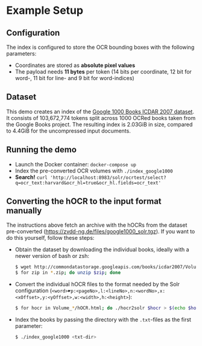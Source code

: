 # Example Setup

## Configuration
The index is configured to store the OCR bounding boxes with the following parameters:

- Coordinates are stored as **absolute pixel values**
- The payload needs **11 bytes** per token
  (14 bits per coordinate, 12 bit for word-, 11 bit for line- and 9 bit for word-indices)


## Dataset
This demo creates an index of the [Google 1000 Books ICDAR 2007 dataset](http://commondatastorage.googleapis.com/books/icdar2007/README.txt).
It consists of 103,672,774 tokens split across 1000 OCRed books taken from the Google Books project.
The resulting index is 2.03GiB in size, compared to 4.4GiB for the uncompressed input documents.


## Running the demo
- Launch the Docker container: `docker-compose up`
- Index the pre-converted OCR volumes with `./index_google1000`
- **Search!** `curl 'http://localhost:8983/solr/ocrtest/select?q=ocr_text:harvard&ocr_hl=true&ocr_hl.fields=ocr_text'`


## Converting the hOCR to the input format manually
The instructions above fetch an archive with the hOCRs from the dataset pre-converted
(https://zvdd-ng.de/files/google1000_solr.tgz). If you want to do this yourself, follow these steps:

- Obtain the dataset by downloading the individual books, ideally with a newer version of bash or zsh:
  ```sh
  $ wget http://commondatastorage.googleapis.com/books/icdar2007/Volume_{0000..0999}.zip
  $ for zip in *.zip; do unzip $zip; done
  ```
- Convert the individual hOCR files to the format needed by the Solr configuration
  (`<word>☛p:<pageNo>,l:<lineNo>,n:<wordNo>,x:<xOffset>,y:<yOffset>,w:<width>,h:<height>`):
  ```sh
  $ for hocr in Volume_*/hOCR.html; do ./hocr2solr $hocr > $(echo $hocr |sed 's/.html/.txt/'); done
  ```
- Index the books by passing the directory with the `.txt`-files as the first parameter:
  ```sh
  $ ./index_google1000 <txt-dir>
  ```
